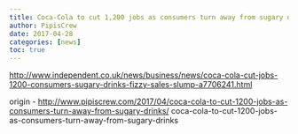 ```yaml
---
title: Coca-Cola to cut 1,200 jobs as consumers turn away from sugary drinks
author: PipisCrew
date: 2017-04-28
categories: [news]
toc: true
---
```


http://www.independent.co.uk/news/business/news/coca-cola-cut-jobs-1200-consumers-sugary-drinks-fizzy-sales-slump-a7706241.html

origin - http://www.pipiscrew.com/2017/04/coca-cola-to-cut-1200-jobs-as-consumers-turn-away-from-sugary-drinks/ coca-cola-to-cut-1200-jobs-as-consumers-turn-away-from-sugary-drinks